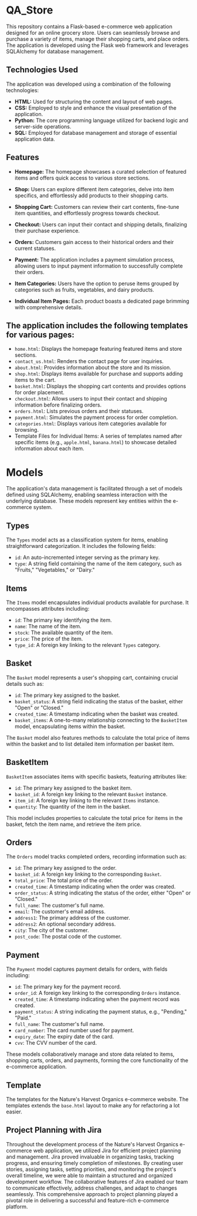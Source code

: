# QA_Store

This repository contains a Flask-based e-commerce web application designed for an online grocery store. Users can seamlessly browse and purchase a variety of items, manage their shopping carts, and place orders. The application is developed using the Flask web framework and leverages SQLAlchemy for database management.

## Technologies Used

The application was developed using a combination of the following technologies:

- **HTML:** Used for structuring the content and layout of web pages.
- **CSS:** Employed to style and enhance the visual presentation of the application.
- **Python:** The core programming language utilized for backend logic and server-side operations.
- **SQL:** Employed for database management and storage of essential application data.

## Features

- **Homepage:** The homepage showcases a curated selection of featured items and offers quick access to various store sections.

- **Shop:** Users can explore different item categories, delve into item specifics, and effortlessly add products to their shopping carts.

- **Shopping Cart:** Customers can review their cart contents, fine-tune item quantities, and effortlessly progress towards checkout.

- **Checkout:** Users can input their contact and shipping details, finalizing their purchase experience.

- **Orders:** Customers gain access to their historical orders and their current statuses.

- **Payment:** The application includes a payment simulation process, allowing users to input payment information to successfully complete their orders.

- **Item Categories:** Users have the option to peruse items grouped by categories such as fruits, vegetables, and dairy products.

- **Individual Item Pages:** Each product boasts a dedicated page brimming with comprehensive details.

## The application includes the following templates for various pages:

- `home.html`: Displays the homepage featuring featured items and store sections.
- `contact_us.html`: Renders the contact page for user inquiries.
- `about.html`: Provides information about the store and its mission.
- `shop.html`: Displays items available for purchase and supports adding items to the cart.
- `basket.html`: Displays the shopping cart contents and provides options for order placement.
- `checkout.html`: Allows users to input their contact and shipping information before finalizing orders.
- `orders.html`: Lists previous orders and their statuses.
- `payment.html`: Simulates the payment process for order completion.
- `categories.html`: Displays various item categories available for browsing.
- Template Files for Individual Items: A series of templates named after specific items (e.g., `apple.html`, `banana.html`) to showcase detailed information about each item.

# Models

The application's data management is facilitated through a set of models defined using SQLAlchemy, enabling seamless interaction with the underlying database. These models represent key entities within the e-commerce system.

## Types

The `Types` model acts as a classification system for items, enabling straightforward categorization. It includes the following fields:

- `id`: An auto-incremented integer serving as the primary key.
- `type`: A string field containing the name of the item category, such as "Fruits," "Vegetables," or "Dairy."

## Items

The `Items` model encapsulates individual products available for purchase. It encompasses attributes including:

- `id`: The primary key identifying the item.
- `name`: The name of the item.
- `stock`: The available quantity of the item.
- `price`: The price of the item.
- `type_id`: A foreign key linking to the relevant `Types` category.

## Basket

The `Basket` model represents a user's shopping cart, containing crucial details such as:

- `id`: The primary key assigned to the basket.
- `basket_status`: A string field indicating the status of the basket, either "Open" or "Closed."
- `created_time`: A timestamp indicating when the basket was created.
- `basket_items`: A one-to-many relationship connecting to the `BasketItem` model, encapsulating items within the basket.

The `Basket` model also features methods to calculate the total price of items within the basket and to list detailed item information per basket item.

## BasketItem

`BasketItem` associates items with specific baskets, featuring attributes like:

- `id`: The primary key assigned to the basket item.
- `basket_id`: A foreign key linking to the relevant `Basket` instance.
- `item_id`: A foreign key linking to the relevant `Items` instance.
- `quantity`: The quantity of the item in the basket.

This model includes properties to calculate the total price for items in the basket, fetch the item name, and retrieve the item price.

## Orders

The `Orders` model tracks completed orders, recording information such as:

- `id`: The primary key assigned to the order.
- `basket_id`: A foreign key linking to the corresponding `Basket`.
- `total_price`: The total price of the order.
- `created_time`: A timestamp indicating when the order was created.
- `order_status`: A string indicating the status of the order, either "Open" or "Closed."
- `full_name`: The customer's full name.
- `email`: The customer's email address.
- `address1`: The primary address of the customer.
- `address2`: An optional secondary address.
- `city`: The city of the customer.
- `post_code`: The postal code of the customer.

## Payment

The `Payment` model captures payment details for orders, with fields including:

- `id`: The primary key for the payment record.
- `order_id`: A foreign key linking to the corresponding `Orders` instance.
- `created_time`: A timestamp indicating when the payment record was created.
- `payment_status`: A string indicating the payment status, e.g., "Pending," "Paid."
- `full_name`: The customer's full name.
- `card_number`: The card number used for payment.
- `expiry_date`: The expiry date of the card.
- `cvv`: The CVV number of the card.

These models collaboratively manage and store data related to items, shopping carts, orders, and payments, forming the core functionality of the e-commerce application.

## Template

The templates for the Nature's Harvest Organics e-commerce website. The templates extends the `base.html` layout to make any for refactoring a lot easier.

## Project Planning with Jira

Throughout the development process of the Nature's Harvest Organics e-commerce web application, we utilized Jira for efficient project planning and management. Jira proved invaluable in organizing tasks, tracking progress, and ensuring timely completion of milestones. By creating user stories, assigning tasks, setting priorities, and monitoring the project's overall timeline, we were able to maintain a structured and organized development workflow. The collaborative features of Jira enabled our team to communicate effectively, address challenges, and adapt to changes seamlessly. This comprehensive approach to project planning played a pivotal role in delivering a successful and feature-rich e-commerce platform.




